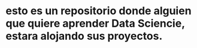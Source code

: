 # esto es un repositorio donde alguien que quiere aprender Data Sciencie, estara alojando sus proyectos.
